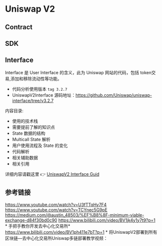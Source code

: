 # Uniswap V2

## Contract

## SDK

## Interface

Interface 是 User Interface 的含义，此为 Uniswap 网站的代码，包括 token交易,添加和移除流动性等功能。

- 代码分析使用版本 `tag 3.2.7`
- UniswapV2Interface 源码地址：https://github.com/Uniswap/uniswap-interface/tree/v3.2.7

内容目录:

- 使用的技术栈
- 需要提前了解的知识点
- State 数据的结构
- Multicall State 解析
- 用户使用流程及 State 的变化
- 代码解析
- 相关辅助数据
- 相关引用

详细内容请戳这里 :point_right: [UniswapV2 Interface Guid](./Interface/readme.md)

## 参考链接
<https://www.youtube.com/watch?v=U3fTTqHy7F4>
<https://www.youtube.com/watch?v=TCYnec5G9pE>
<https://medium.com/@austin_48503/%EF%B8%8F-minimum-viable-exchange-d84f30bd0c90>
<https://www.bilibili.com/video/BV1jk4y1y7t9?p=1>  * 手把手教你开发去中心化交易所*
<https://www.bilibili.com/video/BV1ph411e7bT?p=1> * 将UniswapV2部署到所有区块链—去中心化交易所Uniswap多链部署教学视频：
